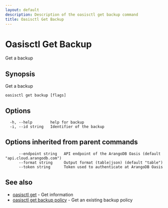 ```yaml
---
layout: default
description: Description of the oasisctl get backup command
title: Oasisctl Get Backup
---
```

# Oasisctl Get Backup

Get a backup

## Synopsis

Get a backup

```
oasisctl get backup [flags]
```

## Options

```
  -h, --help        help for backup
  -i, --id string   Identifier of the backup
```

## Options inherited from parent commands

```
      --endpoint string   API endpoint of the ArangoDB Oasis (default "api.cloud.arangodb.com")
      --format string     Output format (table|json) (default "table")
      --token string      Token used to authenticate at ArangoDB Oasis
```

## See also

* [oasisctl get](oasisctl-get.html)	 - Get information
* [oasisctl get backup policy](oasisctl-get-backup-policy.html)	 - Get an existing backup policy

